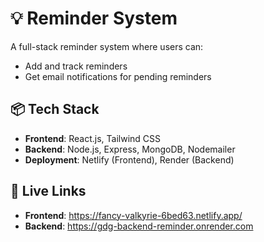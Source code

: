 # 💡 Reminder System

A full-stack reminder system where users can:
- Add and track reminders
- Get email notifications for pending reminders

## 📦 Tech Stack

- **Frontend**: React.js, Tailwind CSS
- **Backend**: Node.js, Express, MongoDB, Nodemailer
- **Deployment**: Netlify (Frontend), Render (Backend)

## 🚀 Live Links

- **Frontend**: https://fancy-valkyrie-6bed63.netlify.app/
- **Backend**: https://gdg-backend-reminder.onrender.com

